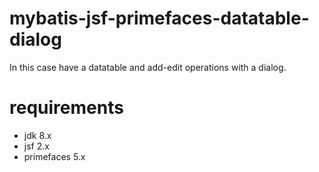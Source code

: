 # mybatis-jsf-primefaces-datatable-dialog

In this case have a datatable and add-edit operations with a dialog.

# requirements
- jdk 8.x
- jsf 2.x
- primefaces 5.x

